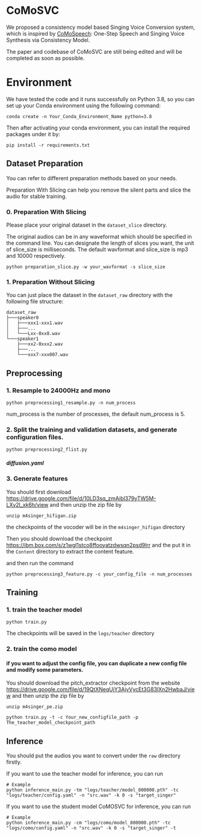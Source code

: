 # CoMoSVC

We proposed a consistency model based Singing Voice Conversion system, which is inspired by [CoMoSpeech](https://github.com/zhenye234/CoMoSpeech): One-Step Speech and Singing Voice Synthesis via Consistency Model. 

The paper and codebase of CoMoSVC are still being edited and will be completed as soon as possible.


# Environment
We have tested the code and it runs successfully on Python 3.8, so you can set up your Conda environment using the following command:

```shell
conda create -n Your_Conda_Environment_Name python=3.8
```
Then after activating your conda environment, you can install the required packages under it by:

```shell
pip install -r requirements.txt
```

## Dataset Preparation 

You can refer to different preparation methods based on your needs.

Preparation With Slicing can help you remove the silent parts and slice the audio for stable training.


### 0. Preparation With Slicing

Please place your original dataset in the `dataset_slice` directory.

The original audios can be in any waveformat which should be specified in the command line. You can designate the length of slices you want, the unit of slice_size is milliseconds. The default wavformat and slice_size is mp3 and 10000 respectively.

```shell
python preparation_slice.py -w your_wavformat -s slice_size
```

### 1. Preparation Without Slicing

You can just place the dataset in the `dataset_raw` directory with the following file structure:

```
dataset_raw
├───speaker0
│   ├───xxx1-xxx1.wav
│   ├───...
│   └───Lxx-0xx8.wav
└───speaker1
    ├───xx2-0xxx2.wav
    ├───...
    └───xxx7-xxx007.wav
```


##  Preprocessing

### 1. Resample to 24000Hz and mono

```shell
python preprocessing1_resample.py -n num_process
```
num_process is the number of processes, the default num_process is 5.

### 2. Split the training and validation datasets, and generate configuration files.

```shell
python preprocessing2_flist.py
```

##### diffusion.yaml



### 3. Generate features

You should first download https://drive.google.com/file/d/10LD3sq_zmAibl379yTW5M-LXy2l_xk6h/view and then unzip the zip file by

```shell
unzip m4singer_hifigan.zip
```

the checkpoints of the vocoder will be in the `m4singer_hifigan` directory

Then you should download the checkpoint https://ibm.box.com/s/z1wgl1stco8ffooyatzdwsqn2psd9lrr and the put it in the `Content` directory to extract the content feature.

and then run the command

```shell
python preprocessing3_feature.py -c your_config_file -n num_processes 
```


## Training

### 1. train the teacher model

```shell
python train.py
```
The checkpoints will be saved in the `logs/teacher` directory

### 2. train the como model

#### if you want to adjust the config file, you can duplicate a new config file and modify some parameters.

You should download the pitch_extractor checkpoint from the  website https://drive.google.com/file/d/19QtXNeqUjY3AjvVycEt3G83lXn2HwbaJ/view and then unzip the zip file by 

```shell
unzip m4singer_pe.zip
```


```shell
python train.py -t -c Your_new_configfile_path -p The_teacher_model_checkpoint_path 
```

## Inference
You should put the audios you want to convert under the `raw` directory firstly.

If you want to use the teacher model for inference, you can run 

```shell
# Example
python inference_main.py -tm "logs/teacher/model_800000.pth" -tc "logs/teacher/config.yaml" -n "src.wav" -k 0 -s "target_singer"
```


If you want to use the student model CoMOSVC for inference, you can run 

```shell
# Example
python inference_main.py -cm "logs/como/model_800000.pth" -tc "logs/como/config.yaml" -n "src.wav" -k 0 -s "target_singer" -t
```
